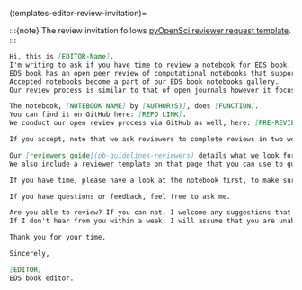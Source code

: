 (templates-editor-review-invitation)=

:::{note}
The review invitation follows [pyOpenSci reviewer request template](https://raw.githubusercontent.com/pyOpenSci/software-peer-review/main/appendices/reviewer-request-template.md). 
:::

```markdown
Hi, this is [EDITOR-Name]. 
I'm writing to ask if you have time to review a notebook for EDS book. 
EDS book has an open peer review of computational notebooks that support environmental science. 
Accepted notebooks become a part of our EDS book notebooks gallery. 
Our review process is similar to that of open journals however it focuses on ensuring high quality notebooks that are reusable to the Environmental science community.

The notebook, [NOTEBOOK NAME] by [AUTHOR(S)], does [FUNCTION]. 
You can find it on GitHub here: [REPO LINK]. 
We conduct our open review process via GitHub as well, here: [PRE-REVIEW ISSUE]

If you accept, note that we ask reviewers to complete reviews in two weeks.

Our [reviewers guide](pb-guidelines-reviewers) details what we look for in a notebook review, and includes links to example reviews.
We also include a reviewer template on that page that you can use to guide your review. 

If you have time, please have a look at the notebook first, to make sure that you do not have a conflict of interest with the notebook authors.

If you have questions or feedback, feel free to ask me.

Are you able to review? If you can not, I welcome any suggestions that you have for other reviewers. 
If I don't hear from you within a week, I will assume that you are unable to review this package at this time.

Thank you for your time.

Sincerely,

[EDITOR]
EDS book editor.
```